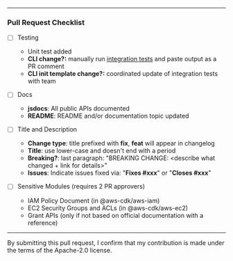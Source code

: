 
----

### Pull Request Checklist

* [ ] Testing

  - Unit test added
  - __CLI change?:__ manually run [integration tests](https://github.com/awslabs/aws-cdk/blob/master/packages/aws-cdk/integ-tests/test.sh) and paste output as a PR comment
  - __CLI init template change?:__ coordinated update of integration tests with team

* [ ] Docs

  - __jsdocs__: All public APIs documented
  - __README__: README and/or documentation topic updated

* [ ] Title and Description

  - __Change type__: title prefixed with **fix**, **feat** will appear in changelog
  - __Title__: use lower-case and doesn't end with a period
  - __Breaking?__: last paragraph: "BREAKING CHANGE: <describe what changed + link for details>"
  - __Issues__: Indicate issues fixed via: "**Fixes #xxx**" or "**Closes #xxx**"

* [ ] Sensitive Modules (requires 2 PR approvers)

  - IAM Policy Document (in @aws-cdk/aws-iam)
  - EC2 Security Groups and ACLs (in @aws-cdk/aws-ec2)
  - Grant APIs (only if not based on official documentation with a reference)

----

By submitting this pull request, I confirm that my contribution is made under the terms of the Apache-2.0 license.
